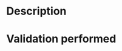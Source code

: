 <!--
Set the PR title to a meaningful commit message that:
- follows the Conventional Commits specification (https://www.conventionalcommits.org).
- is in imperative form.
Example:
fix: Don't add implicit wildcards ('*') at the beginning and the end of a query (fixes #390).
-->

# Description
<!-- Describe what this request will change/fix and provide any details necessary for reviewers. -->



# Validation performed
<!-- Describe what tests and validation you performed on the change. -->

